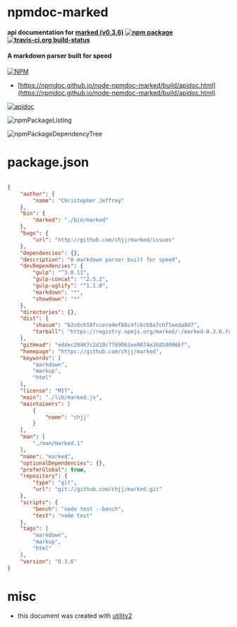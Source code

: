 # npmdoc-marked

#### api documentation for  [marked (v0.3.6)](https://github.com/chjj/marked)  [![npm package](https://img.shields.io/npm/v/npmdoc-marked.svg?style=flat-square)](https://www.npmjs.org/package/npmdoc-marked) [![travis-ci.org build-status](https://api.travis-ci.org/npmdoc/node-npmdoc-marked.svg)](https://travis-ci.org/npmdoc/node-npmdoc-marked)

#### A markdown parser built for speed

[![NPM](https://nodei.co/npm/marked.png?downloads=true&downloadRank=true&stars=true)](https://www.npmjs.com/package/marked)

- [https://npmdoc.github.io/node-npmdoc-marked/build/apidoc.html](https://npmdoc.github.io/node-npmdoc-marked/build/apidoc.html)

[![apidoc](https://npmdoc.github.io/node-npmdoc-marked/build/screenCapture.buildCi.browser.%252Ftmp%252Fbuild%252Fapidoc.html.png)](https://npmdoc.github.io/node-npmdoc-marked/build/apidoc.html)

![npmPackageListing](https://npmdoc.github.io/node-npmdoc-marked/build/screenCapture.npmPackageListing.svg)

![npmPackageDependencyTree](https://npmdoc.github.io/node-npmdoc-marked/build/screenCapture.npmPackageDependencyTree.svg)



# package.json

```json

{
    "author": {
        "name": "Christopher Jeffrey"
    },
    "bin": {
        "marked": "./bin/marked"
    },
    "bugs": {
        "url": "http://github.com/chjj/marked/issues"
    },
    "dependencies": {},
    "description": "A markdown parser built for speed",
    "devDependencies": {
        "gulp": "^3.8.11",
        "gulp-concat": "^2.5.2",
        "gulp-uglify": "^1.1.0",
        "markdown": "*",
        "showdown": "*"
    },
    "directories": {},
    "dist": {
        "shasum": "b2c6c618fccece4ef86c4fc6cb8a7cbf5aeda8d7",
        "tarball": "https://registry.npmjs.org/marked/-/marked-0.3.6.tgz"
    },
    "gitHead": "eddec20467c2d10c7769061ee9074e268500966f",
    "homepage": "https://github.com/chjj/marked",
    "keywords": [
        "markdown",
        "markup",
        "html"
    ],
    "license": "MIT",
    "main": "./lib/marked.js",
    "maintainers": [
        {
            "name": "chjj"
        }
    ],
    "man": [
        "./man/marked.1"
    ],
    "name": "marked",
    "optionalDependencies": {},
    "preferGlobal": true,
    "repository": {
        "type": "git",
        "url": "git://github.com/chjj/marked.git"
    },
    "scripts": {
        "bench": "node test --bench",
        "test": "node test"
    },
    "tags": [
        "markdown",
        "markup",
        "html"
    ],
    "version": "0.3.6"
}
```



# misc
- this document was created with [utility2](https://github.com/kaizhu256/node-utility2)
